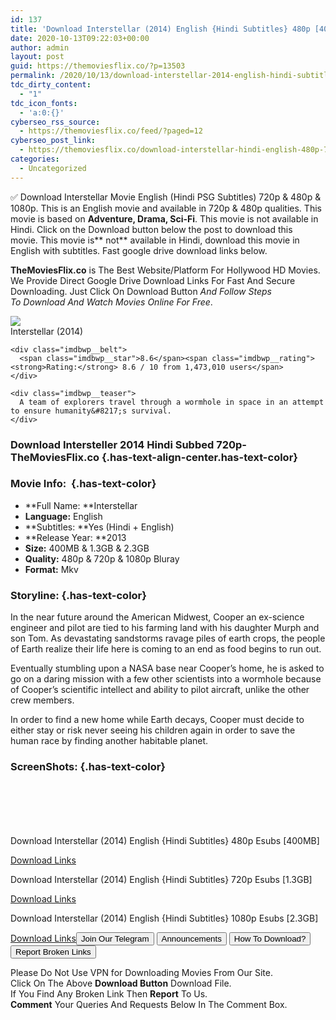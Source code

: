 ```yaml
---
id: 137
title: 'Download Interstellar (2014) English {Hindi Subtitles} 480p [400MB] || 720p [1.3GB] || 1080p [2.3GB]'
date: 2020-10-13T09:22:03+00:00
author: admin
layout: post
guid: https://themoviesflix.co/?p=13503
permalink: /2020/10/13/download-interstellar-2014-english-hindi-subtitles-480p-400mb-720p-1-3gb-1080p-2-3gb/
tdc_dirty_content:
  - "1"
tdc_icon_fonts:
  - 'a:0:{}'
cyberseo_rss_source:
  - https://themoviesflix.co/feed/?paged=12
cyberseo_post_link:
  - https://themoviesflix.co/download-interstellar-hindi-english-480p-720p-1080p/
categories:
  - Uncategorized
---
```

✅ Download Interstellar&nbsp;Movie&nbsp;English (Hindi PSG Subtitles)&nbsp;720p&nbsp;&&nbsp;480p&nbsp;& 1080p. This is an English movie and available in&nbsp;720p&nbsp;&&nbsp;480p&nbsp;qualities. This movie is based on&nbsp;**Adventure, Drama, Sci-Fi**. This movie is not available in Hindi. Click on the Download button below the post to download this movie.&nbsp;This movie is**&nbsp;not**&nbsp;available in Hindi, download this movie in English with subtitles. Fast google drive download links below.

**TheMoviesFlix.co**&nbsp;is The Best Website/Platform For Hollywood HD Movies. We Provide Direct Google Drive Download Links For Fast And Secure Downloading. Just Click On Download Button&nbsp;_And Follow Steps To&nbsp;Download And Watch Movies Online For Free_.

<div class="imdbwp imdbwp--movie dark">
  <div class="imdbwp__thumb">
    <a class="imdbwp__link" target="_blank" title="Interstellar" href="https://www.imdb.com/title/tt0816692/" rel="nofollow noopener noreferrer"><img class="imdbwp__img" src="https://m.media-amazon.com/images/M/MV5BZjdkOTU3MDktN2IxOS00OGEyLWFmMjktY2FiMmZkNWIyODZiXkEyXkFqcGdeQXVyMTMxODk2OTU@._V1_SX300.jpg" /></a>
  </div>
  
  <div class="imdbwp__content">
    <div class="imdbwp__header">
      <span class="imdbwp__title">Interstellar</span> (2014)
    </div>
    
    <div class="imdbwp__belt">
      <span class="imdbwp__star">8.6</span><span class="imdbwp__rating"><strong>Rating:</strong> 8.6 / 10 from 1,473,010 users</span>
    </div>
    
    <div class="imdbwp__teaser">
      A team of explorers travel through a wormhole in space in an attempt to ensure humanity&#8217;s survival.
    </div>
  </div>
</div>

### Download Intersteller 2014 Hindi Subbed 720p- TheMoviesFlix.co {.has-text-align-center.has-text-color}

### Movie Info:&nbsp; {.has-text-color}

  * **Full Name:&nbsp;**Interstellar
  * **Language:**&nbsp;English
  * **Subtitles:&nbsp;**Yes (Hindi + English)
  * **Release Year:&nbsp;**2013
  * **Size:**&nbsp;400MB & 1.3GB & 2.3GB
  * **Quality:**&nbsp;480p & 720p & 1080p Bluray
  * **Format:**&nbsp;Mkv

### Storyline: {.has-text-color}

In the near future around the American Midwest, Cooper an ex-science engineer and pilot are tied to his farming land with his daughter Murph and son Tom. As devastating sandstorms ravage piles of earth crops, the people of Earth realize their life here is coming to an end as food begins to run out.

Eventually stumbling upon a NASA base near Cooper’s home, he is asked to go on a daring mission with a few other scientists into a wormhole because of Cooper’s scientific intellect and ability to pilot aircraft, unlike the other crew members.

In order to find a new home while Earth decays, Cooper must decide to either stay or risk never seeing his children again in order to save the human race by finding another habitable planet.

### ScreenShots: {.has-text-color}

<div class="wp-block-image">
  <figure class="aligncenter"><img src="https://i.imgur.com/DwyzmGw.png" alt /></figure>
</div>

<div class="wp-block-image">
  <figure class="aligncenter"><img src="https://i.imgur.com/2AzkoLS.jpg" alt /></figure>
</div>

<div class="wp-block-image">
  <figure class="aligncenter"><img src="https://i.imgur.com/qoIrwRC.png" alt /></figure>
</div>

<div class="wp-block-image">
  <figure class="aligncenter"><img src="https://i.imgur.com/Gob6sEu.jpg" alt /></figure>
</div>

<div class="wp-block-image">
  <figure class="aligncenter"><img src="https://i.imgur.com/WVpmo2m.png" alt /></figure>
</div>

<div class="wp-block-image">
  <figure class="aligncenter"><img src="https://i.imgur.com/nPIobGx.jpg" alt /></figure>
</div>

<p class="has-text-align-center has-text-color has-medium-font-size">
  Download Interstellar (2014) English {Hindi Subtitles} 480p Esubs [400MB]
</p>

<span class="mb-center maxbutton-3-center"><span class="maxbutton-3-container mb-container"><a class="maxbutton-3 maxbutton maxbutton-post-button" target="_blank" rel="nofollow noopener noreferrer" href="https://coinquint.com/a13362/"><span class="mb-text">Download Links</span></a></span></span>

<p class="has-text-align-center has-text-color has-medium-font-size">
  Download Interstellar (2014) English {Hindi Subtitles} 720p Esubs [1.3GB]
</p>

<span class="mb-center maxbutton-3-center"><span class="maxbutton-3-container mb-container"><a class="maxbutton-3 maxbutton maxbutton-post-button" target="_blank" rel="nofollow noopener noreferrer" href="https://coinquint.com/a13364/"><span class="mb-text">Download Links</span></a></span></span>

<p class="has-text-align-center has-text-color has-medium-font-size">
  Download Interstellar (2014) English {Hindi Subtitles} 1080p Esubs [2.3GB]
</p>

<span class="mb-center maxbutton-3-center"><span class="maxbutton-3-container mb-container"><a class="maxbutton-3 maxbutton maxbutton-post-button" target="_blank" rel="nofollow noopener noreferrer" href="https://coinquint.com/a13366/"><span class="mb-text">Download Links</span></a></span></span><a href="https://t.me/themoviesflixcom" target="_blank" data-wpel-link="external" rel="nofollow external noopener noreferrer"><button class="button button5">Join Our Telegram</button></a> <a href="https://themoviesflix.co/download-interstellar-hindi-english-480p-720p-1080p/#" target="_blank" data-wpel-link="external" rel="nofollow external noopener noreferrer"><button class="button button5">Announcements</button></a> <a href="https://themoviesflix.com/how-to-download/" target="_blank" data-wpel-link="external" rel="nofollow external noopener noreferrer"><button class="button button5">How To Download?</button></a> <a href="https://themoviesflix.co/download-interstellar-hindi-english-480p-720p-1080p/#" target="_blank" data-wpel-link="external" rel="nofollow external noopener noreferrer"><button class="button button5">Report Broken Links</button></a> 

<div class="alert alert-danger">
  Please Do Not Use VPN for Downloading Movies From Our Site.
</div>

<div class="alert alert-success">
  Click On The Above <strong>Download Button</strong> Download File.
</div>

<div class="alert alert-warning">
  If You Find Any Broken Link Then <strong>Report</strong> To Us.
</div>

<div class="alert alert-info">
  <strong>Comment</strong> Your Queries And Requests Below In The Comment Box.
</div>